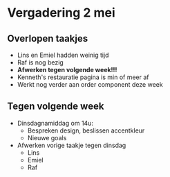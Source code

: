 # Vergadering 2 mei

## Overlopen taakjes
- Lins en Emiel hadden weinig tijd
- Raf is nog bezig
- **Afwerken tegen volgende week!!!**
- Kenneth's restauratie pagina is min of meer af
- Werkt nog verder aan order component deze week

## Tegen volgende week
- Dinsdagnamiddag om 14u:
	- Bespreken design, beslissen accentkleur
	- Nieuwe goals
- Afwerken vorige taakje tegen dinsdag
	- Lins
	- Emiel
	- Raf